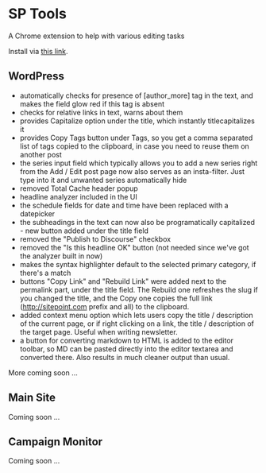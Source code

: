 # SP Tools

A Chrome extension to help with various editing tasks

Install via [this link](https://chrome.google.com/webstore/detail/sp-tools/giiilbcilmcnknhepiaakljffflmopkn).

## WordPress

- automatically checks for presence of [author_more] tag in the text, and makes the field glow red if this tag is absent
- checks for relative links in text, warns about them
- provides Capitalize option under the title, which instantly titlecapitalizes it
- provides Copy Tags button under Tags, so you get a comma separated list of tags copied to the clipboard, in case you need to reuse them on another post
- the series input field which typically allows you to add a new series right from the Add / Edit post page now also serves as an insta-filter. Just type into it and unwanted series automatically hide
- removed Total Cache header popup
- headline analyzer included in the UI
- the schedule fields for date and time have been replaced with a datepicker
- the subheadings in the text can now also be programatically capitalized - new button added under the title field
- removed the "Publish to Discourse" checkbox
- removed the "Is this headline OK" button (not needed since we've got the analyzer built in now)
- makes the syntax highlighter default to the selected primary category, if there's a match
- buttons "Copy Link" and "Rebuild Link" were added next to the permalink part, under the title field. The Rebuild one refreshes the slug if you changed the title, and the Copy one copies the full link (http://sitepoint.com prefix and all) to the clipboard.
- added context menu option which lets users copy the title / description of the current page, or if right clicking on a link, the title / description of the target page. Useful when writing newsletter.
- a button for converting markdown to HTML is added to the editor toolbar, so MD can be pasted directly into the editor textarea and converted there. Also results in much cleaner output than usual.

More coming soon ...

## Main Site

Coming soon ...

## Campaign Monitor

Coming soon ...
